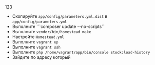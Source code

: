 123

- Скопируйте `app/config/parameters.yml.dist` в ```app/config/parameters.yml``` 
- Выполните ```composer update --no-scripts``
- Выполните `vendor/bin/homestead make`
- Настройте ```Homestead.yml```
- Выполните ```vagrant up```
- Выполните ```vagrant ssh```
- Выполните ```php /home/vagrant/app/bin/console stock:load-history```
- Зайдите по адресу который
